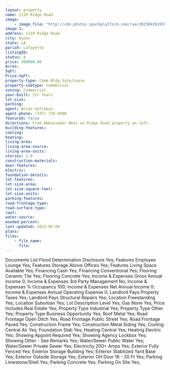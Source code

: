 ```yaml
---
layout: property
name: 1119 Ridge Road
image:
    - image_file: "http://cdn.photos.sparkplatform.com/raa/20230426191021939723000000.jpg"
image-1:
address: 1119 Ridge Road
city: Duson
state: LA
parish: Lafayette
listingID: 
status: A
price: 500000.00
Acres: 
SqFt: 
Price-SqFt: 
property-type: Comm Bldg Sale/Lease
property-subtype: Commercial
zoning: Commercial
year-built: 21+ Years
lot-size: 
parking: 
agent: Brian Gotreaux
agent-phone: (337) 735-9300
featured: false
directions: From Ambassador West on Ridge Road property on left.
building-features: 
cooling: 
heating: 
living-area: 
living-area-source: 
living-area-units: 
stories: 1.0
construction-materials: 
door-features: 
electric: 
foundation-details: 
lot-features: 
lot-size-area: 
lot-size-square-feet: 
lot-size-units: 
parking-features: 
road-frontage-type: 
road-surface-type: 
roof: 
water-source: 
wooded-percent: 
last-updated: 2023-05-09
plans: 
files:
    - file_name:
      file:
---
```

Documents List	Flood Determination Disclosure	Yes;
Features	Employee Lounge	Yes;
Features	Storage Above Offices	Yes;
Features	Living Space Available	Yes;
Financing	Cash	Yes;
Financing	Conventional	Yes;
Flooring	Ceramic Tile	Yes;
Flooring	Concrete	Yes;
Income & Expenses	Gross Annual Income	0;
Income & Expenses	3rd Party Management	No;
Income & Expenses	% Occupancy	100;
Income & Expenses	Net Annual Income	0;
Income & Expenses	Annual Operating Expense	0;
Landlord Pays	Property Taxes	Yes;
Landlord Pays	Structural Repairs	Yes;
Location	Freestanding	Yes;
Location	Suburban	Yes;
Lot Description	Level	Yes;
Gas	None	Yes;
Price Includes	Real Estate	Yes;
Property Type	Industrial	Yes;
Property Type	Other	Yes;
Property Type	Business Opportunity	Yes;
Roof	Metal	Yes;
Road Frontage	Open Ditch	Yes;
Road Frontage	Public Street	Yes;
Road Frontage	Paved	Yes;
Construction	Frame	Yes;
Construction	Metal Siding	Yes;
Cooling	Central Air	Yes;
Foundation	Slab	Yes;
Heating	Central	Yes;
Heating	Electric	Yes;
Showing	Appoint Required	Yes;
Showing	Agency Lockbox	Yes;
Showing	Other - See Remarks	Yes;
Water/Sewer	Public Water	Yes;
Water/Sewer	Private Sewer	Yes;
Electricity	200+ Amps	Yes;
Exterior	Fully Fenced	Yes;
Exterior	Storage Building	Yes;
Exterior	Stabilized Yard Base	Yes;
Exterior	Outside Storage	Yes;
Exterior	OH Door 16 - 20 Ft	Yes;
Parking	Limestone/Shell	Yes;
Parking	Concrete	Yes;
Parking	On Site	Yes;

